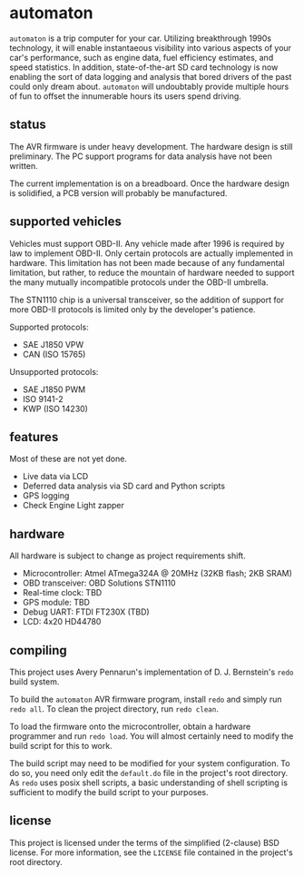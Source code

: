 automaton
=========
`automaton` is a trip computer for your car. Utilizing breakthrough 1990s
technology, it will enable instantaeous visibility into various aspects of your
car's performance, such as engine data, fuel efficiency estimates, and speed
statistics. In addition, state-of-the-art SD card technology is now enabling the
sort of data logging and analysis that bored drivers of the past could only
dream about. `automaton` will undoubtably provide multiple hours of fun to
offset the innumerable hours its users spend driving.

status
------
The AVR firmware is under heavy development. The hardware design is still
preliminary. The PC support programs for data analysis have not been written.

The current implementation is on a breadboard. Once the hardware design is
solidified, a PCB version will probably be manufactured.

supported vehicles
------------------
Vehicles must support OBD-II. Any vehicle made after 1996 is required by law to
implement OBD-II. Only certain protocols are actually implemented in hardware.
This limitation has not been made because of any fundamental limitation, but
rather, to reduce the mountain of hardware needed to support the many mutually
incompatible protocols under the OBD-II umbrella.

The STN1110 chip is a universal transceiver, so the addition of support for more
OBD-II protocols is limited only by the developer's patience.

Supported protocols:

- SAE J1850 VPW
- CAN (ISO 15765)

Unsupported protocols:

- SAE J1850 PWM
- ISO 9141-2
- KWP (ISO 14230)

features
--------

Most of these are not yet done.

- Live data via LCD
- Deferred data analysis via SD card and Python scripts
- GPS logging
- Check Engine Light zapper

hardware
--------

All hardware is subject to change as project requirements shift.

- Microcontroller: Atmel ATmega324A @ 20MHz (32KB flash; 2KB SRAM)
- OBD transceiver: OBD Solutions STN1110
- Real-time clock: TBD
- GPS module: TBD
- Debug UART: FTDI FT230X (TBD)
- LCD: 4x20 HD44780

compiling
---------
This project uses Avery Pennarun's implementation of D. J. Bernstein's `redo`
build system.

To build the `automaton` AVR firmware program, install `redo` and simply run
`redo all`. To clean the project directory, run `redo clean`.

To load the firmware onto the microcontroller, obtain a hardware programmer and
run `redo load`. You will almost certainly need to modify the build script for
this to work.

The build script may need to be modified for your system configuration. To do
so, you need only edit the `default.do` file in the project's root directory. As
`redo` uses posix shell scripts, a basic understanding of shell scripting is
sufficient to modify the build script to your purposes.

license
-------
This project is licensed under the terms of the simplified (2-clause) BSD
license. For more information, see the `LICENSE` file contained in the project's
root directory.
